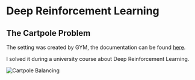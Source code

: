 # Deep Reinforcement Learning

## The Cartpole Problem
The setting was created by GYM, the documentation can be found [here](https://www.gymlibrary.dev/environments/classic_control/cart_pole/).  

I solved it during a university course about Deep Reinforcement Learning.  
   

![Cartpole Balancing](https://www.gymlibrary.dev/_images/cart_pole.gif)

